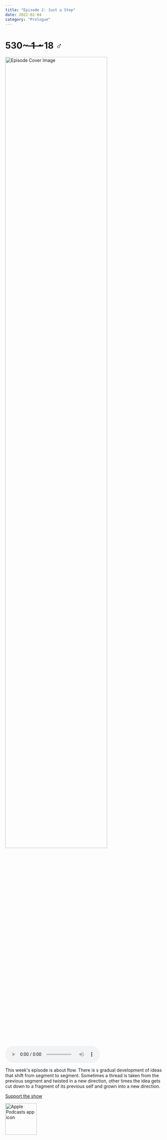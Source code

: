 ```yaml
---
title: "Episode 2: Just a Step"
date: 2022-02-04
category: "Prologue"
---
```

# 530~ ̶1̶ ̶~18 ♂
<img src="https://artwork.captivate.fm/6b537f50-3c0b-4de2-8336-c870906e8191/60854458c4d1acdf4e1c2f79c4137142d85d78e379bdafbd69bd34c85f5819ad.jpg" alt="Episode Cover Image" width=80%/>
<audio controls>
  <source src="https://podcasts.captivate.fm/media/62b8ac64-15d5-44ba-954f-de06d517e508/10007592-episode-2-just-a-step.mp3" type="audio/mpeg">
  Your browser does not support the audio element.
</audio>

<p>This week&apos;s episode is about flow. There is s gradual development of ideas that shift from segment to segment. Sometimes a thread is taken from the previous segment and twisted in a new direction, other times the idea gets cut down to a fragment of its previous self and grown into a new direction. </p><a rel="payment" href="https://www.paypal.com/donate/?hosted_button_id=WX3GRUK5BHJLS">Support the show</a>

<a href="https://podcasts.apple.com/us/podcast/living-room-music/id1608791560?tscg=30200&itsct=podcast_box_appicon&ls=1&mttnsubad=1608791560" style="display: inline-block;"><img src="https://toolbox.marketingtools.apple.com/api/v2/badges/app-icon-podcasts/standard/en-us" alt="Apple Podcasts app icon" style="width: 100px; height: 100px; vertical-align: middle; object-fit: contain;" /></a>
    